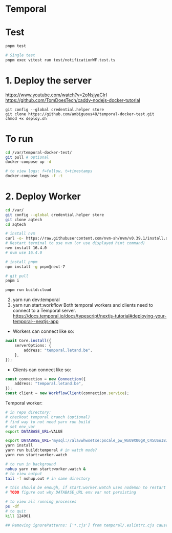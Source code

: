 # Temporal

# Test

```bash
pnpm test

# Single test
pnpm exec vitest run test/notificationWF.test.ts
```

# 1. Deploy the server

https://www.youtube.com/watch?v=2oNsjyaCIrI
https://github.com/TomDoesTech/caddy-nodejs-docker-tutorial

```
git config --global credential.helper store
git clone https://github.com/ambiguous48/temporal-docker-test.git
chmod +x deploy.sh
```

# To run

```bash
cd /var/temporal-docker-test/
git pull # optional
docker-compose up -d

# to view logs: f=follow, t=timestamps
docker-compose logs -f -t
```

# 2. Deploy Worker

```bash
cd /var/
git config --global credential.helper store
git clone aqtech
cd aqtech

# install nvm
curl -o- https://raw.githubusercontent.com/nvm-sh/nvm/v0.39.1/install.sh | bash
# Restart terminal to use nvm (or use displayed hint command)
nvm install 16.4.0
# nvm use 16.4.0

# install pnpm
npm install -g pnpm@next-7

# git pull
pnpm i

pnpm run build:cloud
```

2. yarn run dev:temporal
3. yarn run start:workflow
   Both temporal workers and clients need to connect to a Temporal server.
   https://docs.temporal.io/docs/typescript/nextjs-tutorial#deploying-your-temporal--nextjs-app

- Workers can connect like so:

```ts
await Core.install({
	serverOptions: {
		address: "temporal.letand.be",
	},
});
```

- Clients can connect like so:

```ts
const connection = new Connection({
	address: "temporal.letand.be",
});
const client = new WorkflowClient(connection.service);
```

Temporal worker:

```bash
# in repo directory:
# checkout temporal branch (optional)
# find way to not need yarn run build
# set env_var
export DATABASE_URL=VALUE

export DATABASE_URL='mysql://alavwhwsetxe:pscale_pw_WoU9XU0gR_C45USoI8JWiJhg6_8CrbH3or9KIuUWjqI@t1cp4lkeutv3.eu-central-2.psdb.cloud/aqaratechdb?sslaccept=strict'
yarn install
yarn run build:temporal # in watch mode?
yarn run start:worker.watch

# to run in background
nohup yarn run start:worker.watch &
# to view output
tail -f nohup.out # in same directory
```

```bash
# this should be enough, if start:worker.watch uses nodemon to restart and pick up the changes
# TODO figure out why DATABASE_URL env var not persisting
```

```bash
# to view all running processes
ps -df
# to quit
kill 124961
```

```zsh
## Removing ignorePatterns: ['*.cjs'] from temporal/.eslintrc.cjs causes an error in vscode, but not when running eslint in command line?
```
